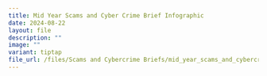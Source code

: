```yaml
---
title: Mid Year Scams and Cyber Crime Brief Infographic
date: 2024-08-22
layout: file
description: ""
image: ""
variant: tiptap
file_url: /files/Scams and Cybercrime Briefs/mid_year_scams_and_cybercrime_brief_2024.pdf
---
```

